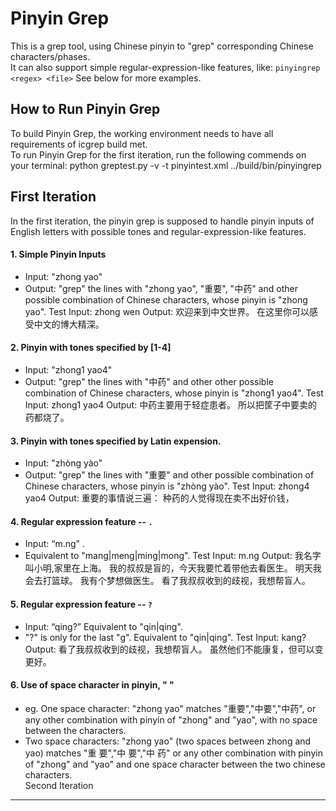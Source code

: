 Pinyin Grep
===========
This is a grep tool, using Chinese pinyin to "grep" corresponding Chinese characters/phases.  
It can also support simple regular-expression-like features, like:
`pinyingrep <regex> <file>`
See below for more examples.  

How to Run Pinyin Grep
------------------
To build Pinyin Grep, the working environment needs to have all requirements of icgrep build met.  
To run Pinyin Grep for the first iteration, run the following commends on your terminal:
		python greptest.py -v -t pinyintest.xml ../build/bin/pinyingrep

First Iteration
---------------
In the first iteration, the pinyin grep is supposed to handle pinyin inputs of English letters with possible tones and regular-expression-like features.
#### 1. Simple Pinyin Inputs 
* Input: "zhong yao"
* Output: "grep" the lines with "zhong yao", "重要", "中药" and other possible combination of Chinese characters, whose pinyin is "zhong yao".
		Test
		Input: zhong wen
		Output: 
		欢迎来到中文世界。
		在这里你可以感受中文的博大精深。
#### 2. Pinyin with tones specified by \[1-4\]
* Input: "zhong1 yao4"
* Output: "grep" the lines with "中药" and other other possible combination of Chinese characters, whose pinyin is "zhong1 yao4".
		Test
		Input: zhong1 yao4
		Output: 
		中药主要用于轻症患者。
		所以把筐子中要卖的药都烧了。
#### 3. Pinyin with tones specified by Latin expension.
* Input: "zhòng yào"
* Output: "grep" the lines with "重要" and other possible combination of Chinese characters, whose pinyin is "zhòng yào".
		Test
		Input: zhong4 yao4
		Output: 
		重要的事情说三遍：
		种药的人觉得现在卖不出好价钱，
#### 4. Regular expression feature -- `.`
* Input: “m.ng” .
* Equivalent to "mang|meng|ming|mong".
		Test
		Input: m.ng
		Output: 
		我名字叫小明,家里在上海。
		我的叔叔是盲的，今天我要忙着带他去看医生。
		明天我会去打篮球。
		我有个梦想做医生。
		看了我叔叔收到的歧视，我想帮盲人。
#### 5. Regular expression feature -- `?`
* Input: “qing?” Equivalent to "qin|qing".
* "?" is only for the last "g". Equivalent to "qin|qing".
		Test
		Input: kang?
		Output: 
		看了我叔叔收到的歧视，我想帮盲人。
		虽然他们不能康复，但可以变更好。
#### 6. Use of space character in pinyin, " "
* eg. One space character: "zhong yao" matches "重要","中要","中药", or any other combination with pinyin of "zhong" and "yao", with no space between the characters.
* Two space characters: "zhong  yao" (two spaces between zhong and yao) matches "重 要","中 要","中 药" or any other combination with pinyin of "zhong" and "yao" and one space character between the two chinese characters.  
Second Iteration
----------------


